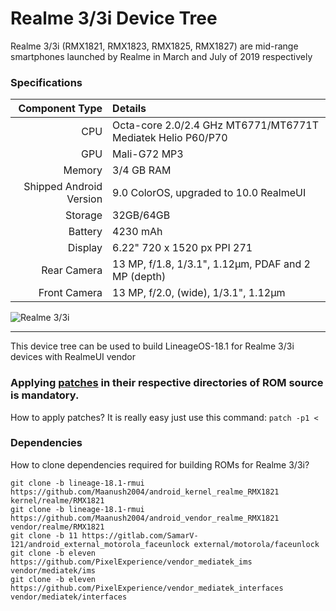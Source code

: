 # Realme 3/3i Device Tree
Realme 3/3i (RMX1821, RMX1823, RMX1825, RMX1827) are mid-range smartphones launched by Realme in March and July of 2019 respectively

### Specifications

Component Type | Details
-------:|:-------------------------
CPU     | Octa-core 2.0/2.4 GHz MT6771/MT6771T Mediatek Helio P60/P70
GPU     | Mali-G72 MP3
Memory  | 3/4 GB RAM
Shipped Android Version | 9.0 ColorOS, upgraded to 10.0 RealmeUI
Storage | 32GB/64GB
Battery | 4230 mAh
Display | 6.22" 720 x 1520 px PPI 271
Rear Camera | 13 MP, f/1.8, 1/3.1", 1.12µm, PDAF and 2 MP (depth)
Front Camera | 13 MP, f/2.0, (wide), 1/3.1", 1.12µm

![Realme 3/3i](https://cdn-files.kimovil.com/default/0003/25/thumb_224411_default_big.jpeg "Realme 3/3i")

---

This device tree can be used to build LineageOS-18.1 for Realme 3/3i devices with RealmeUI vendor

### Applying [patches](https://github.com/Maanush2004/android_device_realme_RMX1821/tree/lineage-18.1-rmui/patches) in their respective directories of ROM source is mandatory.
How to apply patches? It is really easy just use this command: `patch -p1 <`


### Dependencies
How to clone dependencies required for building ROMs for Realme 3/3i?
```
git clone -b lineage-18.1-rmui https://github.com/Maanush2004/android_kernel_realme_RMX1821 kernel/realme/RMX1821
git clone -b lineage-18.1-rmui https://github.com/Maanush2004/android_vendor_realme_RMX1821 vendor/realme/RMX1821
git clone -b 11 https://gitlab.com/SamarV-121/android_external_motorola_faceunlock external/motorola/faceunlock
git clone -b eleven https://github.com/PixelExperience/vendor_mediatek_ims vendor/mediatek/ims
git clone -b eleven https://github.com/PixelExperience/vendor_mediatek_interfaces vendor/mediatek/interfaces
```
